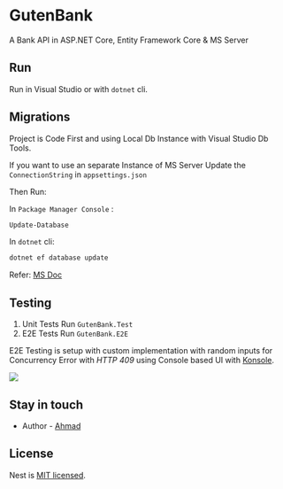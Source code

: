 # GutenBank

A Bank API in ASP.NET Core, Entity Framework Core & MS Server

## Run

Run in Visual Studio or with `dotnet` cli.

## Migrations

Project is Code First and using Local Db Instance with Visual Studio Db Tools.

If you want to use an separate Instance of MS Server Update the `ConnectionString` in `appsettings.json`

Then Run:

In `Package Manager Console` :

```bash
Update-Database
```

In `dotnet` cli:

```bash
dotnet ef database update
```

Refer: [MS Doc](https://docs.microsoft.com/en-us/ef/core/managing-schemas/migrations/?tabs=dotnet-core-cli)

## Testing

1. Unit Tests Run `GutenBank.Test`
2. E2E Tests Run `GutenBank.E2E` 

E2E Testing is setup with custom implementation with random inputs for Concurrency Error with *HTTP 409* using Console based UI with [Konsole](https://github.com/goblinfactory/konsole).

<img src="https://user-images.githubusercontent.com/6108922/72387516-8745ef80-3745-11ea-8dc0-39365b508fed.png" />

## Stay in touch

-   Author - [Ahmad](http://shafiqahmad.com)

## License

Nest is [MIT licensed](LICENSE).
